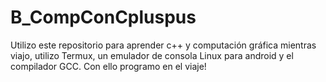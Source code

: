 # B_CompConCpluspus

Utilizo este repositorio para aprender c++ y computación gráfica mientras viajo, utilizo Termux, un emulador de consola Linux para android y el compilador GCC. Con ello programo en el viaje!
